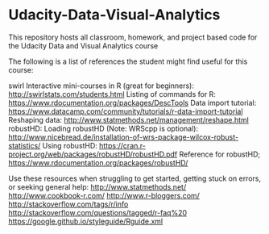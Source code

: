 # Udacity-Data-Visual-Analytics
This repository hosts all classroom, homework, and project based code for the Udacity Data and Visual Analytics course

The following is a list of references the student might find useful for this course:
 
swirl Interactive mini-courses in R (great for beginners):
  http://swirlstats.com/students.html
Listing of commands for R:
  https://www.rdocumentation.org/packages/DescTools
Data import tutorial:
  https://www.datacamp.com/community/tutorials/r-data-import-tutorial
Reshaping data:
  http://www.statmethods.net/management/reshape.html
robustHD:
  Loading robustHD (Note: WRScpp is optional):  http://www.nicebread.de/installation-of-wrs-package-wilcox-robust-statistics/
  Using robustHD:  https://cran.r-project.org/web/packages/robustHD/robustHD.pdf
  Reference for robustHD;  https://www.rdocumentation.org/packages/robustHD/
  
  
Use these resources when struggling to get started, getting stuck on errors, or seeking general help:
http://www.statmethods.net/
http://www.cookbook-r.com/
http://www.r-bloggers.com/
http://stackoverflow.com/tags/r/info
http://stackoverflow.com/questions/tagged/r-faq%20
https://google.github.io/styleguide/Rguide.xml